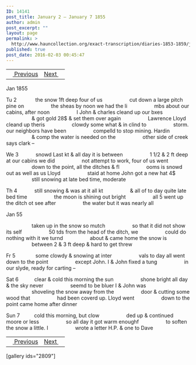 ```yaml
---
ID: 14141
post_title: January 2 – January 7 1855
author: admin
post_excerpt: ""
layout: page
permalink: >
  http://www.hauncollection.org/exact-transcription/diaries-1853-1859/january-2-january-7-1855/
published: true
post_date: 2016-02-03 00:45:47
---
```

<table style="width: 100%;" align="center">
<tbody>
<tr>
<td><a href="http://www.hauncollection.org/version-2/diaries-1853-1859/december-30-january-1-1855/"><img src="https://lh3.googleusercontent.com/-EFJpxxNiPNw/VqgtWBCZrMI/AAAAAAAAAFU/WfY4lPFWWkg/s800-Ic42/Soeb-Plain-Arrows-8-10px.png" alt="" width="10" height="10" /> Previous</a></td>
<td style="text-align: right;"><a href="http://www.hauncollection.org/version-2/diaries-1853-1859/january-8-january-12-1855/">Next <img src="https://lh3.googleusercontent.com/-67k0cYlpXHw/VqgtWKz1MXI/AAAAAAAAAFU/k9PW_Piyurk/s800-Ic42/Soeb-Plain-Arrows-5-10px.png" alt="" width="10" height="10" /></a></td>
</tr>
</tbody>
</table>
Jan 1855

Tu 2             the snow 1ft deep four of us
<span style="margin-left: 70px;">cut down a large pitch pine on
<span style="margin-left: 70px;">the sheas by noon we had the li
<span style="margin-left: 70px;">mbs about our cabins, after noon
<span style="margin-left: 70px;">I John &amp; charles cleand up our bxes
<span style="margin-left: 70px;">&amp; got gold 28$ &amp; set them over again
<span style="margin-left: 70px;">Lawrence Lloyd cleand up theris
<span style="margin-left: 70px;">clowdy some what &amp; in clind to
<span style="margin-left: 70px;">storm. our neighbors have been
<span style="margin-left: 70px;">compelld to stop mining. Hardin
<span style="margin-left: 70px;">&amp; comp the water is needed on the
<span style="margin-left: 70px;">other side of creek says clark –</span></span></span></span></span></span></span></span></span></span></span>

We 3            snowd Last kt &amp; all day it is between
<span style="margin-left: 70px;">1 1/2 &amp; 2 ft deep at our cabins we did
<span style="margin-left: 70px;">not attempt to work, four of us went
<span style="margin-left: 70px;">down to the point, all the ditches &amp; fl
<span style="margin-left: 70px;">ooms is snowd out as well as us Lloyd
<span style="margin-left: 70px;">staid at home John got a new hat 4$
<span style="margin-left: 70px;">still snowing at late bed time, moderate</span></span></span></span></span></span>

Th 4            still snowing &amp; was at it all kt
<span style="margin-left: 70px;">&amp; all of to day quite late bed time
<span style="margin-left: 70px;">the moon is shining out bright
<span style="margin-left: 70px;">all 5 went up the ditch ot see after
<span style="margin-left: 70px;">the water but it was nearly all</span></span></span></span>

Jan 55

<span style="margin-left: 70px;">taken up in the snow so mutch
<span style="margin-left: 70px;">so that it did not show its self
<span style="margin-left: 70px;">50 tds from the head of the ditch, we
<span style="margin-left: 70px;">could do nothing with it we turnd
<span style="margin-left: 70px;">about &amp; came home the snow is
<span style="margin-left: 70px;">between 2 &amp; 3 ft deep &amp; hard to get threw</span></span></span></span></span></span>

Fr 5              some clowdy &amp; snowing at inter
<span style="margin-left: 70px;">vals to day all went down to the point
<span style="margin-left: 70px;">except John. I &amp; John fixed a tung
<span style="margin-left: 70px;">in our slyde, ready for carting –</span></span></span>

Sat 6           clear &amp; cold this morning the sun
<span style="margin-left: 70px;">shone bright all day &amp; the sky never
<span style="margin-left: 70px;">seemd to be bluer I &amp; John was
<span style="margin-left: 70px;">shoveling the snow away from the
<span style="margin-left: 70px;">door &amp; cutting some wood that
<span style="margin-left: 70px;">had been coverd up. Lloyd went
<span style="margin-left: 70px;">down to the point came home after dinner</span></span></span></span></span></span>

Sun 7          cold this morning, but clow
<span style="margin-left: 70px;">ded up &amp; continued moore or less
<span style="margin-left: 70px;">so all day it got warm enoughf
<span style="margin-left: 70px;">to soften the snow a little. I
<span style="margin-left: 70px;">wrote a letter H.P. &amp; one to Dave</span></span></span></span>
<table style="width: 100%;" align="center">
<tbody>
<tr>
<td><a href="http://www.hauncollection.org/version-2/diaries-1853-1859/december-30-january-1-1855/"><img src="https://lh3.googleusercontent.com/-EFJpxxNiPNw/VqgtWBCZrMI/AAAAAAAAAFU/WfY4lPFWWkg/s800-Ic42/Soeb-Plain-Arrows-8-10px.png" alt="" width="10" height="10" /> Previous</a></td>
<td style="text-align: right;"><a href="http://www.hauncollection.org/version-2/diaries-1853-1859/january-8-january-12-1855/">Next <img src="https://lh3.googleusercontent.com/-67k0cYlpXHw/VqgtWKz1MXI/AAAAAAAAAFU/k9PW_Piyurk/s800-Ic42/Soeb-Plain-Arrows-5-10px.png" alt="" width="10" height="10" /></a></td>
</tr>
</tbody>
</table>
[gallery ids="2809"]